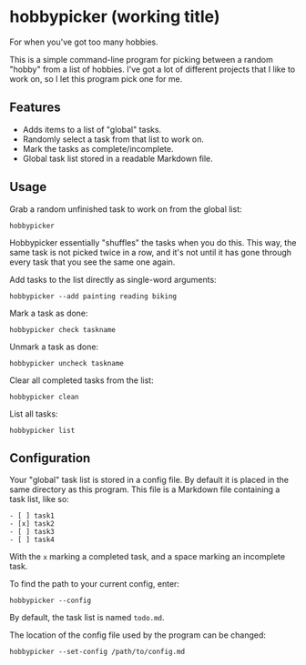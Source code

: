 # hobbypicker (working title)

For when you've got too many hobbies.

This is a simple command-line program for picking between a random "hobby" from 
a list of hobbies. I've got a lot of different projects that I like to work on,
so I let this program pick one for me.

## Features

- Adds items to a list of "global" tasks.
- Randomly select a task from that list to work on.
- Mark the tasks as complete/incomplete.
- Global task list stored in a readable Markdown file.

## Usage

Grab a random unfinished task to work on from the global list:

```
hobbypicker
```

Hobbypicker essentially "shuffles" the tasks when you do this. This way, the 
same task is not picked twice in a row, and it's not until it has gone through
every task that you see the same one again.

Add tasks to the list directly as single-word arguments:

```
hobbypicker --add painting reading biking
```

Mark a task as done:

```
hobbypicker check taskname
```

Unmark a task as done:

```
hobbypicker uncheck taskname
```

Clear all completed tasks from the list:

```
hobbypicker clean
```

List all tasks:

```
hobbypicker list
```

## 

## Configuration

Your "global" task list is stored in a config file. By default it is placed in 
the same directory as this program. This file is a Markdown file containing a 
task list, like so:

```
- [ ] task1
- [x] task2
- [ ] task3
- [ ] task4
```

With the `x` marking a completed task, and a space marking an incomplete task.

To find the path to your current config, enter:

```
hobbypicker --config
```

By default, the task list is named `todo.md`.

The location of the config file used by the program can be changed:

```
hobbypicker --set-config /path/to/config.md
```

